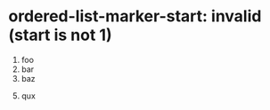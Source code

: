 # ordered-list-marker-start: invalid (start is not 1)

1. foo
2. bar
3. baz

<!-- comment -->

5. qux
